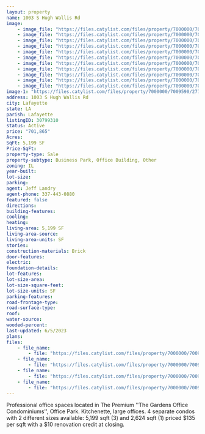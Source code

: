 ```yaml
---
layout: property
name: 1003 S Hugh Wallis Rd
image:
    - image_file: "https://files.catylist.com/files/property/7000000/7009590/27711846_1300SHughWallis_96.jpg"
    - image_file: "https://files.catylist.com/files/property/7000000/7009590/27711840_1300SHughWallis_47.jpg"
    - image_file: "https://files.catylist.com/files/property/7000000/7009590/27711841_1300SHughWallis_50.jpg"
    - image_file: "https://files.catylist.com/files/property/7000000/7009590/27711842_1300SHughWallis_59.jpg"
    - image_file: "https://files.catylist.com/files/property/7000000/7009590/27711843_1300SHughWallis_65.jpg"
    - image_file: "https://files.catylist.com/files/property/7000000/7009590/27711844_1300SHughWallis_72.jpg"
    - image_file: "https://files.catylist.com/files/property/7000000/7009590/27711845_1300SHughWallis_81.jpg"
    - image_file: "https://files.catylist.com/files/property/7000000/7009590/27910601_Site_Plan_Overlay_.png"
    - image_file: "https://files.catylist.com/files/property/7000000/7009590/27735181_Building_H_Floor_Plan_2___1003_S._Hugh_Wallis___JeffBraxton.png"
    - image_file: "https://files.catylist.com/files/property/7000000/7009590/27712331_Edited_Aerial___Hugh_Wallis___JeffBraxton.png"
    - image_file: "https://files.catylist.com/files/property/7000000/7009590/27864319_Flyer_1.png"
image-1: "https://files.catylist.com/files/property/7000000/7009590/27711847_Flyer_1.jpg"
address: 1003 S Hugh Wallis Rd
city: Lafayette
state: LA
parish: Lafayette
listingID: 30799310
status: Active
price: "701,865"
Acres:
SqFt: 5,199 SF
Price-SqFt:
property-type: Sale
property-subtype: Business Park, Office Building, Other
zoning: IL
year-built:
lot-size:
parking:
agent: Jeff Landry
agent-phone: 337-443-0880
featured: false
directions:
building-features:
cooling:
heating:
living-area: 5,199 SF
living-area-source:
living-area-units: SF
stories:
construction-materials: Brick
door-features:
electric:
foundation-details:
lot-features:
lot-size-area:
lot-size-square-feet:
lot-size-units: SF
parking-features:
road-frontage-type:
road-surface-type:
roof:
water-source:
wooded-percent:
last-updated: 6/5/2023
plans:
files:
    - file_name: 
        - file: "https://files.catylist.com/files/property/7000000/7009590/raw_27910602_Flyer___1003_Hugh_Wallis___BraxtonJeff__Latest_.pdf"
    - file_name: 
        - file: "https://files.catylist.com/files/property/7000000/7009590/raw_27910603_Combined_Site_and_Floor_Plans___1003_Hugh_Wallis___JeffBraxton.pdf"
    - file_name: 
        - file: "https://files.catylist.com/files/property/7000000/7009590/raw_27864324__10_PSF_RENOVATION_EXAMPLE.pdf"
    - file_name: 
        - file: "https://files.catylist.com/files/property/7000000/7009590/raw_27712326_Flood_Disclosure___1003_Hugh_Wallis___Jeff_Braxton.pdf"
---
```

Professional office spaces located in The Premium ''The Gardens Office Condominiums'', Office Park. Kitchenette, large offices. 4 separate condos with 2 different sizes available: 5,199 sqft (3) and 2,624 sqft (1) priced $135 per sqft with a $10 renovation credit at closing.
